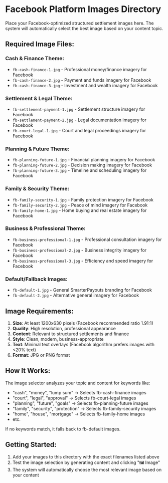 # Facebook Platform Images Directory

Place your Facebook-optimized structured settlement images here. The system will automatically select the best image based on your content topic.

## Required Image Files:

### Cash & Finance Theme:
- `fb-cash-finance-1.jpg` - Professional money/finance imagery for Facebook
- `fb-cash-finance-2.jpg` - Payment and funds imagery for Facebook
- `fb-cash-finance-3.jpg` - Investment and wealth imagery for Facebook

### Settlement & Legal Theme:
- `fb-settlement-payment-1.jpg` - Settlement structure imagery for Facebook
- `fb-settlement-payment-2.jpg` - Legal documentation imagery for Facebook
- `fb-court-legal-1.jpg` - Court and legal proceedings imagery for Facebook

### Planning & Future Theme:
- `fb-planning-future-1.jpg` - Financial planning imagery for Facebook
- `fb-planning-future-2.jpg` - Decision making imagery for Facebook
- `fb-planning-future-3.jpg` - Timeline and scheduling imagery for Facebook

### Family & Security Theme:
- `fb-family-security-1.jpg` - Family protection imagery for Facebook
- `fb-family-security-2.jpg` - Peace of mind imagery for Facebook
- `fb-family-home-1.jpg` - Home buying and real estate imagery for Facebook

### Business & Professional Theme:
- `fb-business-professional-1.jpg` - Professional consultation imagery for Facebook
- `fb-business-professional-2.jpg` - Business integrity imagery for Facebook
- `fb-business-professional-3.jpg` - Efficiency and speed imagery for Facebook

### Default/Fallback Images:
- `fb-default-1.jpg` - General SmarterPayouts branding for Facebook
- `fb-default-2.jpg` - Alternative general imagery for Facebook

## Image Requirements:

1. **Size**: At least 1200x630 pixels (Facebook recommended ratio 1.91:1)
2. **Quality**: High resolution, professional appearance
3. **Content**: Relevant to structured settlements and finance
4. **Style**: Clean, modern, business-appropriate
5. **Text**: Minimal text overlays (Facebook algorithm prefers images with <20% text)
6. **Format**: JPG or PNG format

## How It Works:

The image selector analyzes your topic and content for keywords like:
- "cash", "money", "lump sum" → Selects fb-cash-finance images
- "court", "legal", "approval" → Selects fb-court-legal images  
- "planning", "future", "goals" → Selects fb-planning-future images
- "family", "security", "protection" → Selects fb-family-security images
- "home", "house", "mortgage" → Selects fb-family-home images
- etc.

If no keywords match, it falls back to fb-default images.

## Getting Started:

1. Add your images to this directory with the exact filenames listed above
2. Test the image selection by generating content and clicking "🖼️ Image"
3. The system will automatically choose the most relevant image based on your content
